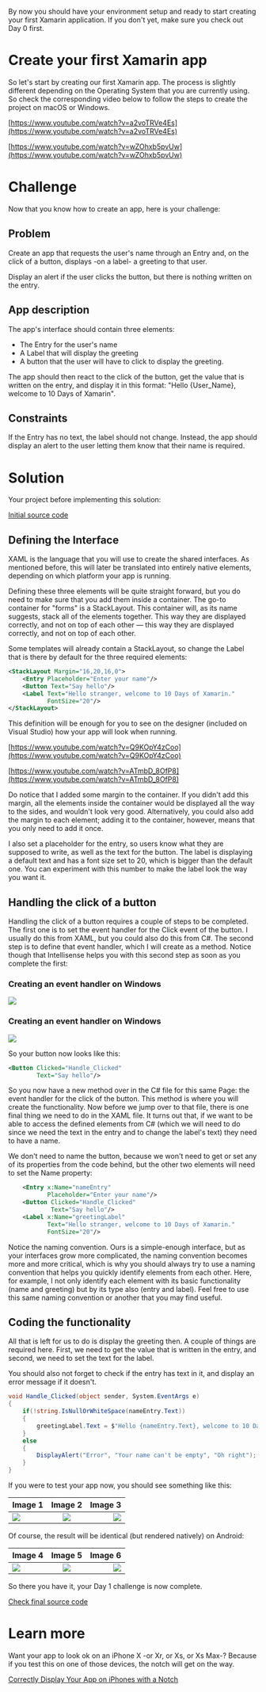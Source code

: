 By now you should have your environment setup and ready to start creating your first Xamarin application. If you don't yet, make sure you check out Day 0 first.

# Create your first Xamarin app

So let's start by creating our first Xamarin app. The process is slightly different depending on the Operating System that you are currently using. So check the corresponding video below to follow the steps to create the project on macOS or Windows.

[https://www.youtube.com/watch?v=a2voTRVe4Es](https://www.youtube.com/watch?v=a2voTRVe4Es)

[https://www.youtube.com/watch?v=wZOhxb5pvUw](https://www.youtube.com/watch?v=wZOhxb5pvUw)

# Challenge

Now that you know how to create an app, here is your challenge:

## Problem

Create an app that requests the user's name through an Entry and, on the click of a button, displays -on a label- a greeting to that user.

Display an alert if the user clicks the button, but there is nothing written on the entry.

## App description

The app's interface should contain three elements:

- The Entry for the user's name
- A Label that will display the greeting
- A button that the user will have to click to display the greeting.

The app should then react to the click of the button, get the value that is written on the entry, and display it in this format: "Hello {User_Name}, welcome to 10 Days of Xamarin".

## Constraints

If the Entry has no text, the label should not change. Instead, the app should display an alert to the user letting them know that their name is required.

# Solution

Your project before implementing this solution:

[Initial source code](/LaloCo/10DaysOfXamarin/tree/Day1/initial)

## Defining the Interface

XAML is the language that you will use to create the shared interfaces. As mentioned before, this will later be translated into entirely native elements, depending on which platform your app is running.

Defining these three elements will be quite straight forward, but you do need to make sure that you add them inside a container. The go-to container for "forms" is a StackLayout. This container will, as its name suggests, stack all of the elements together. This way they are displayed correctly, and not on top of each other — this way they are displayed correctly, and not on top of each other.

Some templates will already contain a StackLayout, so change the Label that is there by default for the three required elements:

``` xml
<StackLayout Margin="16,20,16,0">
    <Entry Placeholder="Enter your name"/>
    <Button Text="Say hello"/>
    <Label Text="Hello stranger, welcome to 10 Days of Xamarin."
           FontSize="20"/>
</StackLayout>
```

This definition will be enough for you to see on the designer (included on Visual Studio) how your app will look when running.

[https://www.youtube.com/watch?v=Q9KOpY4zCoo](https://www.youtube.com/watch?v=Q9KOpY4zCoo)

[https://www.youtube.com/watch?v=ATmbD_8OfP8](https://www.youtube.com/watch?v=ATmbD_8OfP8)

Do notice that I added some margin to the container. If you didn't add this margin, all the elements inside the container would be displayed all the way to the sides, and wouldn't look very good. Alternatively, you could also add the margin to each element; adding it to the container, however, means that you only need to add it once.

I also set a placeholder for the entry, so users know what they are supposed to write, as well as the text for the button. The label is displaying a default text and has a font size set to 20, which is bigger than the default one. You can experiment with this number to make the label look the way you want it.

## Handling the click of a button

Handling the click of a button requires a couple of steps to be completed. The first one is to set the event handler for the Click event of the button. I usually do this from XAML, but you could also do this from C#. The second step is to define that event handler, which I will create as a method. Notice though that Intellisense helps you with this second step as soon as you complete the first:

### Creating an event handler on Windows
![](https://10daysofxamarin.files.wordpress.com/2019/03/day1-eventhandlerwindows.gif?w=700)

### Creating an event handler on Windows
![](https://10daysofxamarin.files.wordpress.com/2019/03/day1-eventhandlermac.gif?w=700)

So your button now looks like this:

``` xml
<Button Clicked="Handle_Clicked"
        Text="Say hello"/>
```

So you now have a new method over in the C# file for this same Page: the event handler for the click of the button. This method is where you will create the functionality. Now before we jump over to that file, there is one final thing we need to do in the XAML file. It turns out that, if we want to be able to access the defined elements from C# (which we will need to do since we need the text in the entry and to change the label's text) they need to have a name.

We don't need to name the button, because we won't need to get or set any of its properties from the code behind, but the other two elements will need to set the Name property:

``` xml
    <Entry x:Name="nameEntry"
           Placeholder="Enter your name"/>
    <Button Clicked="Handle_Clicked"
            Text="Say hello"/>
    <Label x:Name="greetingLabel"
           Text="Hello stranger, welcome to 10 Days of Xamarin."
           FontSize="20"/>
```

Notice the naming convention. Ours is a simple-enough interface, but as your interfaces grow more complicated, the naming convention becomes more and more critical, which is why you should always try to use a naming convention that helps you quickly identify elements from each other. Here, for example, I not only identify each element with its basic functionality (name and greeting) but by its type also (entry and label). Feel free to use this same naming convention or another that you may find useful.

## Coding the functionality

All that is left for us to do is display the greeting then. A couple of things are required here. First, we need to get the value that is written in the entry, and second, we need to set the text for the label.

You should also not forget to check if the entry has text in it, and display an error message if it doesn't.

``` csharp
void Handle_Clicked(object sender, System.EventArgs e)
{
    if(!string.IsNullOrWhiteSpace(nameEntry.Text))
    {
        greetingLabel.Text = $"Hello {nameEntry.Text}, welcome to 10 Days of Xamarin.";
    }
    else
    {
        DisplayAlert("Error", "Your name can't be empty", "Oh right");
    }
}
```

If you were to test your app now, you should see something like this:

| Image 1        | Image 2           | Image 3  |
| ------------- |:-------------:| -----:|
| ![](https://10daysofxamarin.files.wordpress.com/2019/03/day1-001.png)      | ![](https://10daysofxamarin.files.wordpress.com/2019/03/day1-002-1.png) | ![](https://10daysofxamarin.files.wordpress.com/2019/03/day1-003-1.png) |

Of course, the result will be identical (but rendered natively) on Android:

| Image 4        | Image 5           | Image 6  |
| ------------- |:-------------:| -----:|
| ![](https://10daysofxamarin.files.wordpress.com/2019/03/day1-004.png)      | ![](https://10daysofxamarin.files.wordpress.com/2019/03/day1-005.png) | ![](https://10daysofxamarin.files.wordpress.com/2019/03/day1-006.png) |

So there you have it, your Day 1 challenge is now complete.

[Check final source code](/LaloCo/10DaysOfXamarin/tree/Day1/final)

# Learn more

Want your app to look ok on an iPhone X -or Xr, or Xs, or Xs Max-? Because if you test this on one of those devices, the notch will get on the way.

[Correctly Display Your App on iPhones with a Notch](https://lalorosas.com/blog/adapting-to-the-notch)
